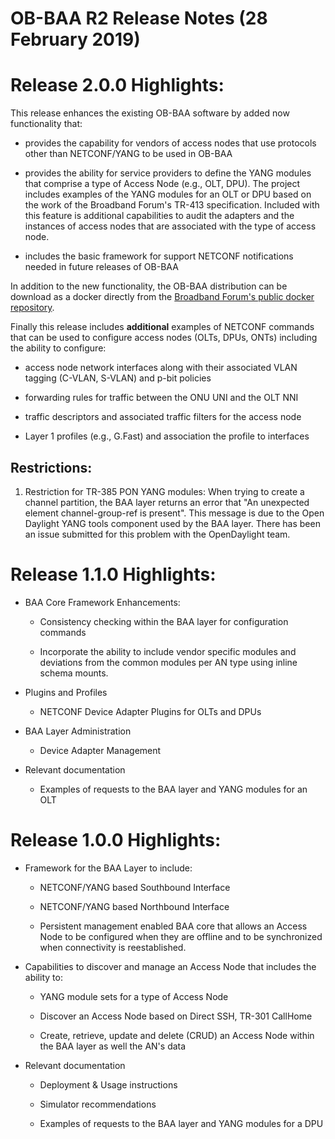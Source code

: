 # OB-BAA R2 Release Notes (28 February 2019)

Release 2.0.0 Highlights:
=========================

This release enhances the existing OB-BAA software by added now
functionality that:

-   provides the capability for vendors of access nodes that use
    protocols other than NETCONF/YANG to be used in OB-BAA

-   provides the ability for service providers to define the YANG
    modules that comprise a type of Access Node (e.g., OLT, DPU). The
    project includes examples of the YANG modules for an OLT or DPU
    based on the work of the Broadband Forum\'s TR-413 specification.
    Included with this feature is additional capabilities to audit the
    adapters and the instances of access nodes that are associated with
    the type of access node.

-   includes the basic framework for support NETCONF notifications
    needed in future releases of OB-BAA

In addition to the new functionality, the OB-BAA distribution can be
download as a docker directly from the [Broadband Forum\'s public docker
repository](https://hub.docker.com/r/broadbandforum/baa).

Finally this release includes **additional** examples of NETCONF
commands that can be used to configure access nodes (OLTs, DPUs, ONTs)
including the ability to configure:

-   access node network interfaces along with their associated VLAN
    tagging (C-VLAN, S-VLAN) and p-bit policies

-   forwarding rules for traffic between the ONU UNI and the OLT NNI

-   traffic descriptors and associated traffic filters for the access
    node

-   Layer 1 profiles (e.g., G.Fast) and association the profile to
    interfaces

## Restrictions:
1. Restriction for TR-385 PON YANG modules: 
	When trying to create a channel partition, the BAA layer returns an error that "An unexpected element channel-group-ref is present".
	This message is due to the Open Daylight YANG tools component used by the BAA layer. There has been an issue submitted for this problem
	with the OpenDaylight team.

Release 1.1.0 Highlights:
=========================

-   BAA Core Framework Enhancements:

    -   Consistency checking within the BAA layer for configuration
        commands

    -   Incorporate the ability to include vendor specific modules and
        deviations from the common modules per AN type using inline
        schema mounts.

-   Plugins and Profiles

    -   NETCONF Device Adapter Plugins for OLTs and DPUs

-   BAA Layer Administration

    -   Device Adapter Management

-   Relevant documentation

    -   Examples of requests to the BAA layer and YANG modules for an
        OLT

Release 1.0.0 Highlights:
=========================

-   Framework for the BAA Layer to include:

    -   NETCONF/YANG based Southbound Interface

    -   NETCONF/YANG based Northbound Interface

    -   Persistent management enabled BAA core that allows an Access
        Node to be configured when they are offline and to be
        synchronized when connectivity is reestablished.

-   Capabilities to discover and manage an Access Node that includes the
    ability to:

    -   YANG module sets for a type of Access Node

    -   Discover an Access Node based on Direct SSH, TR-301 CallHome

    -   Create, retrieve, update and delete (CRUD) an Access Node within
        the BAA layer as well the AN\'s data

-   Relevant documentation

    -   Deployment & Usage instructions

    -   Simulator recommendations

    -   Examples of requests to the BAA layer and YANG modules for a DPU

